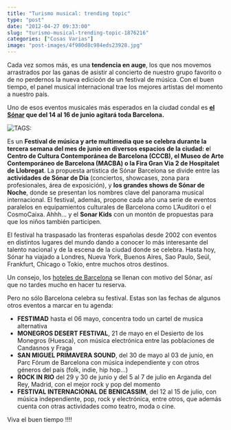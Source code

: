 ```yaml
---
title: "Turismo musical: trending topic"
type: "post"
date: "2012-04-27 09:33:00"
slug: "turismo-musical-trending-topic-1876216"
categories: ["Cosas Varias"]
image: "post-images/4f980d8c984eds23928.jpg"
---
```


 Cada vez somos más, es una **tendencia en auge**, los que nos movemos arrastrados por las ganas de asistir al concierto de nuestro grupo favorito o de no perdernos la nueva edicioón de un festival de música. Con el buen tiempo, el panel musical internacional trae los mejores artistas del momento a nuestro país.

 Uno de esos eventos musicales más esperados en la ciudad condal es **[el Sónar](http://www.sonar.es/es/2012/) que del 14 al 16 de junio agitará toda Barcelona.**

 ![ TAGS:](post-images/4f980d8c984eds23928.jpg "Sónar 2012")

 Es un **Festival de música y arte multimedia que se celebra durante la tercera semana del mes de junio en diversos espacios de la ciudad:** **e**l **Centro de Cultura Contemporánea de Barcelona (CCCB), el Museo de Arte Contemporáneo de Barcelona (MACBA) o la Fira Gran Via 2 de Hospitalet de Llobregat**. La propuesta artística de Sónar Barcelona se divide entre las **actividades de Sónar de Día** (conciertos, showcases, zona para profesionales, área de exposición), y **los grandes shows de Sónar de Noche**, donde se presentan los nombres clave del panorama musical internacional. El festival, además, propone cada año una serie de eventos paralelos en equipamientos culturales de Barcelona como L’Auditori o el CosmoCaixa. Ahhh... y el **Sonar Kids** con un montón de propuestas para que los niños también participen.

 El festival ha traspasado las fronteras españolas desde 2002 con eventos en distintos lugares del mundo dando a conocer lo más interesante del talento nacional y de la escena de la ciudad donde se celebra. Hasta hoy, Sónar ha viajado a Londres, Nueva York, Buenos Aires, Sao Paulo, Seúl, Frankfurt, Chicago o Tokio, entre muchos otros destinos.

 Un consejo, los [hoteles de Barcelona](http://www.hcchotels.es/) se llenan con motivo del Sónar, así que no tardes mucho en hacer tu reserva.

 Pero no sólo Barcelona celebra su festival. Estas son las fechas de algunos otros eventos a marcar en tu agenda:

- **FESTIMAD** hasta el 06 mayo, concentra todo un cartel de musica alternativa
- **MONEGROS DESERT FESTIVAL**, 21 de mayo en el Desierto de los Monegros (Huesca), con música electrónica entre las poblaciones de Candasnos y Fraga
- **SAN MIGUEL PRIMAVERA SOUND**, del 30 de mayo al 03 de junio, en Parc Fórum de Barcelona con música independiente y con otros géneros del país (folk, indie, hip hop...)
- **ROCK IN RIO** del 29 y 30 de junio y del 5 al 7 de julio en Arganda del Rey, Madrid, con el mejor rock y pop del momento
- **FESTIVAL INTERNACIONAL DE BENICASSIM**, del 12 al 15 de julio, con música independiente, pop, rock y electrónica, entre otros, que además cuenta con otras actividades como teatro, moda o cine.

 Viva el buen tiempo !!!!
